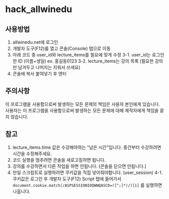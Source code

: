 # hack_allwinedu

## 사용방법
1. allwinedu.net에 로그인
2. 개발자 도구(F12)를 열고 콘솔(Console) 탭으로 이동
3. 아래 코드 중 user_id와 lecture_items를 필요에 맞게 수정
3-1. user_id는 로그인한 ID (이름+생일) ex. 홍길동0123
3-2. lecture_items는 강의 목록 (필요한 강의만 남겨두고 나머지는 지워서 쓰세요)
4. 콘솔에 복사 붙여넣기 후 엔터

## 주의사항
이 프로그램을 사용함으로써 발생하는 모든 문제의 책임은 사용자 본인에게 있습니다.
사용자는 이 프로그램을 사용함으로써 발생하는 모든 문제에 대해 제작자에게 책임을 묻지 않습니다.

## 참고
1. lecture_items.time 값은 수강해야하는 "남은 시간"입니다. 중간부터 수강하려면 시간을 수정해주세요.
2. 코드 실행을 멈추려면 콘솔을 새로고침하면 됩니다.
3. 강의를 수강하면서 다른 작업을 하면 안됩니다. (콘솔을 닫으면 안됩니다.)
4. 만일 스크립트로 실행하려면 쿠키값을 직접 넣어줘야합니다. (user_session)
4-1. 쿠키값은 로그인 후 개발자 도구(F12) Script 탭에 들어가서 `document.cookie.match(/ASPSESSIONIDQWWQASCD=([^;]*)/)[1]` 를 실행하면 나옵니다.